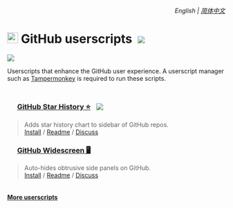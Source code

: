 <div align="right">
    <h6>
        <picture>
            <source type="image/svg+xml" media="(prefers-color-scheme: dark)" srcset="https://raw.githubusercontent.com/KudoAI/chatgpt.js/main/media/images/icons/earth-americas-white-icon32.svg">
            <img height=14 src="https://raw.githubusercontent.com/KudoAI/chatgpt.js/main/media/images/icons/earth-americas-icon32.svg">
        </picture>
        &nbsp;English |
        <a href="zh-cn#readme">简体中文</a>
    </h6>
</div>

# <img width=25 style="margin-bottom: -1px" src="https://github.githubassets.com/favicons/favicon.png"> GitHub userscripts &nbsp;[![](https://img.shields.io/twitter/url/http/shields.io.svg?style=social)](https://twitter.com/intent/tweet?text=Check%20these%20%23GitHub%20userscripts%20out%21&url=https://github.com/adamlui/userscripts/tree/master/github&hashtags=greasemonkey,userscript,javascript,github)

[![](https://img.shields.io/badge/License-MIT-green.svg?logo=internetarchive&logoColor=white&labelColor=464646&style=for-the-badge)](../LICENSE.md)

Userscripts that enhance the GitHub user experience. A userscript manager such as [Tampermonkey](https://www.tampermonkey.net/) is required to run these scripts.

<img height=10px width="100%" src="https://raw.githubusercontent.com/andreasbm/readme/master/assets/lines/aqua.png">

### <img width=17 style="margin: 0 1px -1px" src="https://github.githubassets.com/favicons/favicon.png"> [GitHub Star History ⭐](../github-star-history) &nbsp;<a href="https://github.com/awesome-scripts/awesome-userscripts#github"><img src="https://awesome.re/mentioned-badge.svg" style="margin:0 0 -2px 5px"></a>

> Adds star history chart to sidebar of GitHub repos.
<br>[Install](https://greasyfork.org/scripts/473377-github-star-history) /
[Readme](https://github.com/adamlui/userscripts/tree/master/github/github-star-history#readme) /
[Discuss](https://github.com/adamlui/userscripts/discussions)

### <img width=17 style="margin: 0 1px -1px" src="https://github.githubassets.com/favicons/favicon.png"> [GitHub Widescreen 🖥️](../github-widescreen)

> Auto-hides obtrusive side panels on GitHub.
<br>[Install](https://greasyfork.org/scripts/473439-github-widescreen) /
[Readme](https://github.com/adamlui/userscripts/tree/master/github/github-widescreen#readme) /
[Discuss](https://github.com/adamlui/userscripts/discussions)

<img height=6px width="100%" src="https://raw.githubusercontent.com/andreasbm/readme/master/assets/lines/aqua.png">

<a href="https://github.com/adamlui/userscripts">**More userscripts**</a>
